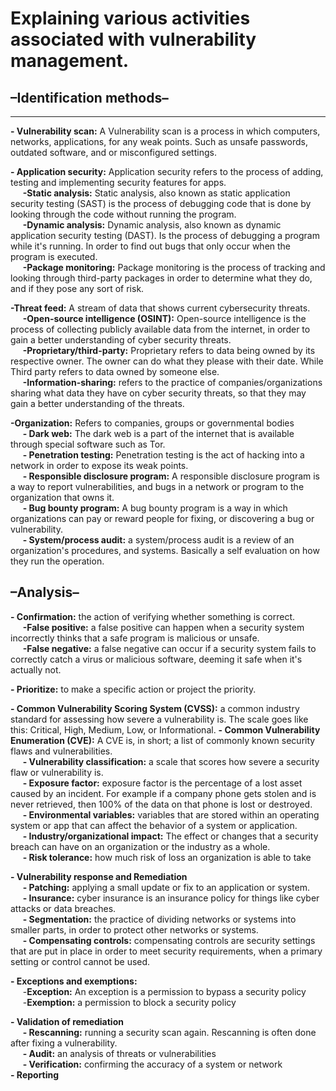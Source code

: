 # **Explaining various activities associated with vulnerability management.**

## **–Identification methods–**
---

**\- Vulnerability scan:** A Vulnerability scan is a process in which computers, networks, applications, for any weak points. Such as unsafe passwords, outdated software, and or misconfigured settings.

**\- Application security:** Application security refers to the process of adding, testing and implementing security features for apps.  
&nbsp;&nbsp;&nbsp;&nbsp; **\-Static analysis:** Static analysis, also known as static application security testing (SAST) is the process of debugging code that is done by looking through the code without running the program.  
&nbsp;&nbsp;&nbsp;&nbsp; **\-Dynamic analysis:** Dynamic analysis, also known as dynamic application security testing (DAST). Is the process of debugging a program while it's running. In order to find out bugs that only occur when the program is executed.  
&nbsp;&nbsp;&nbsp;&nbsp; **\-Package monitoring:** Package monitoring is the process of tracking and looking through third-party packages in order to determine what they do, and if they pose any sort of risk.

**\-Threat feed:** A stream of data that shows current cybersecurity threats.  
&nbsp;&nbsp;&nbsp;&nbsp; **\-Open-source intelligence (OSINT):** Open-source intelligence is the process of collecting publicly available data from the internet, in order to gain a better understanding of cyber security threats.   
&nbsp;&nbsp;&nbsp;&nbsp; **\-Proprietary/third-party:** Proprietary refers to data being owned by its respective owner. The owner can do what they please with their date. While Third party refers to data owned by someone else.   
&nbsp;&nbsp;&nbsp;&nbsp; **\-Information-sharing:** refers to the practice of companies/organizations sharing what data they have on cyber security threats, so that they may gain a better understanding of the threats.

**\-Organization:** Refers to companies, groups or governmental bodies  
&nbsp;&nbsp;&nbsp;&nbsp; **\- Dark web:** The dark web is a part of the internet that is available through special software such as Tor.  
&nbsp;&nbsp;&nbsp;&nbsp; **\- Penetration testing:** Penetration testing is the act of hacking into a network in order to expose its weak points.   
&nbsp;&nbsp;&nbsp;&nbsp; **\- Responsible disclosure program:** A responsible disclosure program is a way to report vulnerabilities, and bugs in a network or program to the organization that owns it.  
&nbsp;&nbsp;&nbsp;&nbsp; **\- Bug bounty program:** A bug bounty program is a way in which organizations can pay or reward people for fixing, or discovering a bug or vulnerability.   
&nbsp;&nbsp;&nbsp;&nbsp; **\- System/process audit:** a system/process audit is a review of an organization's procedures, and systems. Basically a self evaluation on how they run the operation.


## **–Analysis–**

**\- Confirmation:** the action of verifying whether something is correct.   
&nbsp;&nbsp;&nbsp;&nbsp; **\-False positive:** a false positive can happen when a security system incorrectly thinks that a safe program is malicious or unsafe.   
&nbsp;&nbsp;&nbsp;&nbsp; **\-False negative:** a false negative can occur if a security system fails to correctly catch a virus or malicious software, deeming it safe when it's actually not.


**\- Prioritize:** to make a specific action or project the priority.

**\- Common Vulnerability Scoring System (CVSS):** a common industry standard for assessing how severe a vulnerability is. The scale goes like this: Critical, High, Medium, Low, or Informational.
**\- Common Vulnerability Enumeration (CVE):** A CVE is, in short; a list of commonly known security flaws and vulnerabilities.   
&nbsp;&nbsp;&nbsp;&nbsp; **\- Vulnerability classification:** a scale that scores how severe a security flaw or vulnerability is.   
&nbsp;&nbsp;&nbsp;&nbsp; **\- Exposure factor:** exposure factor is the percentage of a lost asset caused by an incident. For example if a company phone gets stolen and is never retrieved, then 100% of the data on that phone is lost or destroyed.  
&nbsp;&nbsp;&nbsp;&nbsp; **\- Environmental variables:** variables that are stored within an operating system or app that can affect the behavior of a system or application.  
&nbsp;&nbsp;&nbsp;&nbsp; **\- Industry/organizational impact:** The effect or changes that a security breach can have on an organization or the industry as a whole.  
&nbsp;&nbsp;&nbsp;&nbsp; **\- Risk tolerance:** how much risk of loss an organization is able to take 



 **\- Vulnerability response and Remediation**  
&nbsp;&nbsp;&nbsp;&nbsp; **\- Patching:** applying a small update or fix to an application or system.   
&nbsp;&nbsp;&nbsp;&nbsp; **\- Insurance:** cyber insurance is an insurance policy for things like cyber attacks or data breaches.   
&nbsp;&nbsp;&nbsp;&nbsp; **\- Segmentation:** the practice of dividing networks or systems into smaller parts, in order to protect other networks or systems.    
&nbsp;&nbsp;&nbsp;&nbsp; **\- Compensating controls:** compensating controls are security settings that are put in place in order to meet security requirements, when a primary setting or control cannot be used.  

**\- Exceptions and exemptions:**   
&nbsp;&nbsp;&nbsp;&nbsp; \-**Exception:** An exception is a permission to bypass a security policy  
&nbsp;&nbsp;&nbsp;&nbsp; \-**Exemption:** a permission to block a security policy  

 **\- Validation of remediation**  
&nbsp;&nbsp;&nbsp;&nbsp; **\- Rescanning:** running a security scan again. Rescanning is often done after fixing a vulnerability.  
&nbsp;&nbsp;&nbsp;&nbsp; **\- Audit:** an analysis of threats or vulnerabilities  
&nbsp;&nbsp;&nbsp;&nbsp; **\- Verification:** confirming the accuracy of a system or network  
**\- Reporting**

